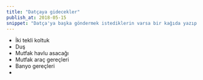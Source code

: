 ```yaml
---
title: "Datçaya gidecekler"
publish_at: 2018-05-15
snippet: "Datça'ya başka göndermek istediklerin varsa bir kağıda yazıp bana ver"
---
```


- İki tekli koltuk
- Duş
- Mutfak havlu asacağı
- Mutfak araç gereçleri
- Banyo gereçleri
-

